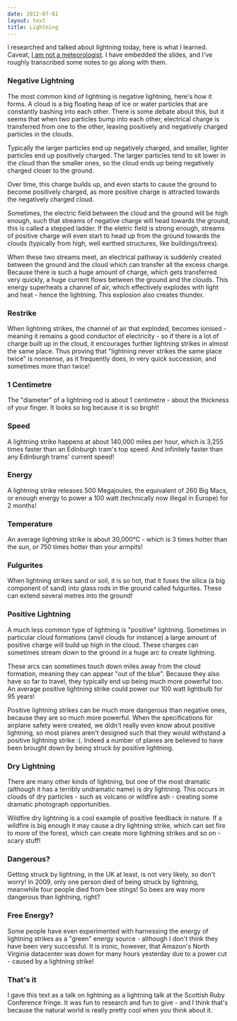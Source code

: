 ```yaml
---
date: 2012-07-01
layout: text
title: Lightning
---
```


I researched and talked about lightning today, here is what I learned. Caveat, [I am not a meteorologist](http://en.wikipedia.org/wiki/Lightning). I have embedded the slides, and I've roughly transcribed some notes to go along with them.

<script async class="speakerdeck-embed" data-id="4ff0b5550b4f3b001f015a55" data-ratio="1.3333333333333333" src="//speakerdeck.com/assets/embed.js"></script>

### Negative Lightning

The most common kind of lightning is negative lightning, here's how it forms. A cloud is a big floating heap of ice or water particles that are constantly bashing into each other. There is some debate about this, but it seems that when two particles bump into each other, electrical charge is transferred from one to the other, leaving positively and negatively charged particles in the clouds. 

<!-- more -->

Typically the larger particles end up negatively charged, and smaller, lighter particles end up positively charged. The larger particles tend to sit lower in the cloud than the smaller ones, so the cloud ends up being negatively charged closer to the ground.

Over time, this charge builds up, and even starts to cause the ground to become positively charged, as more positive charge is attracted towards the negatively charged cloud.

Sometimes, the electric field between the cloud and the ground will be high enough, such that streams of negative charge will head towards the ground, this is called a stepped ladder. If the eletric field is strong enough, streams of positive charge will even start to head up from the ground towards the clouds (typically from high, well earthed structures, like buildings/trees).

When these two streams meet, an electrical pathway is suddenly created between the ground and the cloud which can transfer all the excess charge. Because there is such a huge amount of charge, which gets transferred very quickly, a huge current flows between the ground and the clouds. This energy superheats a channel of air, which effectively explodes with light and heat - hence the lightning. This explosion also creates thunder.

### Restrike

When lightning strikes, the channel of air that exploded, becomes ionised - meaning it remains a good conductor of electricity - so if there is a lot of charge built up in the cloud, it encourages further lightning strikes in almost the same place. Thus proving that "lightning never strikes the same place twice" is nonsense, as it frequently does, in very quick succession, and sometimes more than twice!

### 1 Centimetre

The "diameter" of a lightning rod is about 1 centimetre - about the thickness of your finger. It looks so big because it is so bright!

### Speed

A lightning strike happens at about 140,000 miles per hour, which is 3,255 times faster than an Edinburgh tram's top speed. And infinitely faster than any Edinburgh trams' current speed!

### Energy

A lightning strike releases 500 Megajoules, the equivalent of 260 Big Macs, or enough energy to power a 100 watt (technically now illegal in Europe) for 2 months!

### Temperature

An average lightning strike is about 30,000°C - which is 3 times hotter than the sun, or 750 times hotter than your armpits!

### Fulgurites

When lightning strikes sand or soil, it is so hot, that it fuses the silica (a big component of sand) into glass rods in the ground called fulgurites. These can extend several metres into the ground!

### Positive Lightning

A much less common type of lightning is "positive" lightning. Sometimes in particular cloud formations (anvil clouds for instance) a large amount of positive charge will build up high in the cloud. These charges can sometimes stream down to the ground in a huge arc to create lightning.

These arcs can sometimes touch down miles away from the cloud formation, meaning they can appear "out of the blue". Because they also have so far to travel, they typically end up being much more powerful too. An average positive lightning strike could power our 100 watt lightbulb for 95 years!

Positive lightning strikes can be much more dangerous than negative ones, because they are so much more powerful. When the specifications for airplane safety were created, we didn't really even know about positive lightning, so most planes aren't designed such that they would withstand a positive lightning strike :(. Indeed a number of planes are believed to have been brought down by being struck by positive lightning.


### Dry Lightning

There are many other kinds of lightning, but one of the most dramatic (although it has a terribly undramatic name) is dry lightning. This occurs in clouds of dry particles - such as volcano or wildfire ash - creating some dramatic photograph opportunities.

Wildfire dry lightning is a cool example of positive feedback in nature. If a wildfire is big enough it may cause a dry lightning strike, which can set fire to more of the forest, which can create more lightning strikes and so on - scary stuff!


### Dangerous?

Getting struck by lightning, in the UK at least, is not very likely, so don't worry! In 2009, only one person died of being struck by lightning, meanwhile four people died from bee stings! So bees are way more dangerous than lightning, right?


### Free Energy?

Some people have even experimented with harnessing the energy of lightning strikes as a "green" energy source - although I don't think they have been very successful. It is ironic, however, that Amazon's North Virginia datacenter was down for many hours yesterday due to a power cut - caused by a lightning strike!


### That's it

I gave this text as a talk on lightning as a lightning talk at the Scottish Ruby Conference fringe. It was fun to research and fun to give - and I think that's because the natural world is really pretty cool when you think about it.
